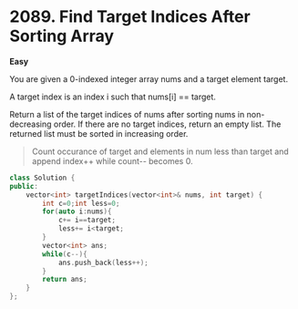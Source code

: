 # 2089. Find Target Indices After Sorting Array
**Easy**

You are given a 0-indexed integer array nums and a target element target.

A target index is an index i such that nums[i] == target.

Return a list of the target indices of nums after sorting nums in non-decreasing order. If there are no target indices, return an empty list. The returned list must be sorted in increasing order.

> Count occurance of target and elements in num less than target and append index++ while count-- becomes 0.

```c++
class Solution {
public:
    vector<int> targetIndices(vector<int>& nums, int target) {
        int c=0;int less=0;
        for(auto i:nums){
            c+= i==target;
            less+= i<target;
        }
        vector<int> ans;
        while(c--){
            ans.push_back(less++);
        }
        return ans;
    }
};
```

# 

```c++

```